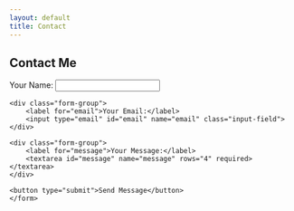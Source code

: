 ```yaml
---
layout: default
title: Contact
---
```


<section id="contact" class="section">
    <h2>Contact Me</h2>
    <form id="contact-form" action="https://formspree.io/f/mjvndlej" method="POST" onsubmit="return validateForm()">
    <div class="form-group">
        <label for="name">Your Name:</label>
        <input type="text" id="name" name="name" required>
    </div>
    
    <div class="form-group">
        <label for="email">Your Email:</label>
        <input type="email" id="email" name="email" class="input-field">
    </div>
    
    <div class="form-group">
        <label for="message">Your Message:</label>
        <textarea id="message" name="message" rows="4" required></textarea>
    </div>
    
    <button type="submit">Send Message</button>
    </form>
</section>
<script src="https://code.jquery.com/jquery-3.5.1.slim.min.js"></script>
<script src="https://cdn.jsdelivr.net/npm/@popperjs/core@1.16.1/dist/umd/popper.min.js"></script>
<script src="https://stackpath.bootstrapcdn.com/bootstrap/4.5.2/js/bootstrap.min.js"></script>
<script src="{{ '/assets/js/scripts.js' | relative_url }}"></script>
